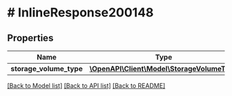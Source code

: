 # # InlineResponse200148

## Properties

Name | Type | Description | Notes
------------ | ------------- | ------------- | -------------
**storage_volume_type** | [**\OpenAPI\Client\Model\StorageVolumeType**](StorageVolumeType.md) |  | [optional]

[[Back to Model list]](../../README.md#models) [[Back to API list]](../../README.md#endpoints) [[Back to README]](../../README.md)
